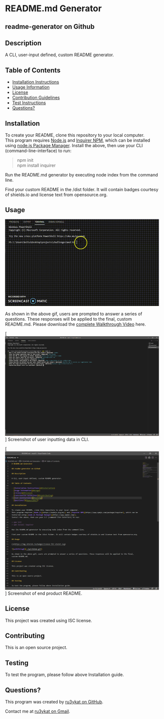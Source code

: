 # README.md Generator

## readme-generator on Github

## Description

A CLI, user-input defined, custom README generator.

## Table of Contents

- [Installation Instructions](#installation)
- [Usage Information](#usage)
- [License](#license)
- [Contribution Guidelines](#contributing)
- [Test Instructions](#testing)
- [Questions?](#questions?)

## Installation

To create your README, clone this repository to your local computer.  
This program requires [Node.js](https://nodejs.org/en/) and [Inquirer NPM](https://www.npmjs.com/package/inquirer), which can be installed using [node.js Package Manager](https://www.npmjs.com/).
Install the above, then use your CLI (command-line-interface) to run:

> npm init  
> npm install inquirer

Run the README.md generator by executing node index from the command line.

Find your custom README in the /dist folder. It will contain badges courtesy of shields.io and license text from opensource.org.

## Usage

[](https://img.shields.io/badge/License-ISC-violet.svg)

![walkthrough](./quickdemo.gif)

As shown in the above gif, users are prompted to answer a series of questions. These responses will be applied to the final, custom README.md. Please download the [complete Walkthrough Video](./walkthrough.mp4) here.

[![node.jsCLI](images/Screenshot-node.png)]
Screenshot of user inputting data in CLI.

[![READMEproduct](images/Screenshot-READMEfinal.png)]
Screenshot of end product README.

## License

This project was created using ISC license.

## Contributing

This is an open source project.

## Testing

To test the program, please follow above Installation guide.

## Questions?

This program was created by [ru3ykat on GitHub](https://github.com/RU3YKat).

Contact me at [ru3ykat on Gmail](ru3ykat@gmail.com).

